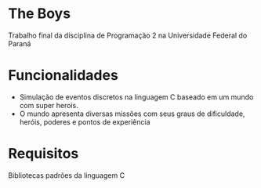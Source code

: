# The Boys
Trabalho final da disciplina de Programação 2 na Universidade Federal do Paraná

# Funcionalidades
* Simulação de eventos discretos na linguagem C baseado em um mundo com super herois.
* O mundo apresenta diversas missões com seus graus de dificuldade, heróis, poderes e pontos de experiência

# Requisitos
Bibliotecas padrões da linguagem C
